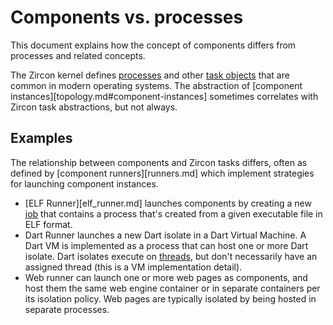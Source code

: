 # Components vs. processes

This document explains how the concept of components differs from processes and
related concepts.

The Zircon kernel defines [processes][process] and other [task objects][tasks]
that are common in modern operating systems. The abstraction of
[component instances][topology.md#component-instances] sometimes correlates
with Zircon task abstractions, but not always.

## Examples

The relationship between components and Zircon tasks differs, often as defined
by [component runners][runners.md] which implement strategies for launching
component instances.

-   [ELF Runner][elf_runner.md] launches components by creating a new
    [job][job] that contains a process that's created from a given executable
    file in ELF format.
-   Dart Runner launches a new Dart isolate in a Dart Virtual Machine. A Dart
    VM is implemented as a process that can host one or more Dart isolate.
    Dart isolates execute on [threads][thread], but don't necessarily have an
    assigned thread (this is a VM implementation detail).
-   Web runner can launch one or more web pages as components, and host them
    the same web engine container or in separate containers per its isolation
    policy. Web pages are typically isolated by being hosted in separate
    processes.

[job]: /docs/reference/kernel_objects/job.md
[process]: /docs/reference/kernel_objects/process.md
[thread]: /docs/reference/kernel_objects/thread.md
[tasks]: /docs/reference/kernel_objects/objects.md#tasks